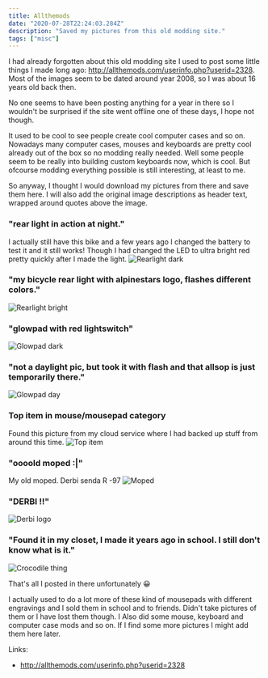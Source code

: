```yaml
---
title: Allthemods
date: "2020-07-28T22:24:03.284Z"
description: "Saved my pictures from this old modding site."
tags: ["misc"]
---
```


I had already forgotten about this old modding site I used to post some little things I made long ago: 
http://allthemods.com/userinfo.php?userid=2328.
Most of the images seem to be dated around year 2008, so I was about 16 years old back then.
 
No one seems to have been posting anything for a year in there so I wouldn't be surprised if the site went offline one of these days, I hope not though.

It used to be cool to see people create cool computer cases and so on. Nowadays many computer cases, mouses and keyboards 
are pretty cool already out of the box so no modding really needed. Well some people seem to be really into building custom keyboards now, which is cool.
But ofcourse modding everything possible is still interesting, at least to me.

So anyway, I thought I would download my pictures from there and save them here. I will also add the original image descriptions as header text, wrapped
around quotes above the image.


### "rear light in action at night."
I actually still have this bike and a few years ago I changed the battery to test it and it still works! Though I
had changed the LED to ultra bright red pretty quickly after I made the light. 
![Rearlight dark](https://i.imgur.com/zu7Rdi3.jpg)


### "my bicycle rear light with alpinestars logo, flashes different colors."
![Rearlight bright](https://i.imgur.com/OhFJ5Ho.jpg)


### "glowpad with red lightswitch"
![Glowpad dark](https://i.imgur.com/M8h7poQ.jpg)


### "not a daylight pic, but took it with flash and that allsop is just temporarily there."
![Glowpad day](https://i.imgur.com/2s30uQr.jpg)


### Top item in mouse/mousepad category
Found this picture from my cloud service where I had backed up stuff from around this time.
![Top item](https://i.imgur.com/wZWQpyS.jpg)


### "oooold moped :|"
My old moped. Derbi senda R -97
![Moped](https://i.imgur.com/YDiGp7X.jpg)


### "DERBI !!"
![Derbi logo](https://i.imgur.com/e4DMyBZ.jpg)


### "Found it in my closet, I made it years ago in school. I still don't know what is it."
![Crocodile thing](https://i.imgur.com/AGBRxPb.jpg)


That's all I posted in there unfortunately 😀

I actually used to do a lot more of these kind of mousepads with different engravings and I sold them in school and to friends. 
Didn't take pictures of them or I have lost them though. I Also did some mouse, keyboard and computer case mods and so on. If I find some more pictures
I might add them here later.


Links:
* http://allthemods.com/userinfo.php?userid=2328


